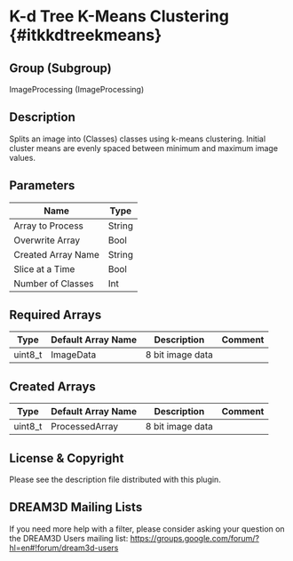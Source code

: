 K-d Tree K-Means Clustering {#itkkdtreekmeans}
=====

## Group (Subgroup) ##

ImageProcessing (ImageProcessing)


## Description ##

Splits an image into (Classes) classes using k-means clustering. Initial cluster means are evenly spaced between minimum and maximum image values.

## Parameters ##

| Name             | Type |
|------------------|------|
| Array to Process | String |
| Overwrite Array| Bool |
| Created Array Name | String |
| Slice at a Time | Bool|
| Number of Classes | Int |

## Required Arrays ##

| Type | Default Array Name | Description | Comment |
|------|--------------------|-------------|---------|
| uint8_t | ImageData | 8 bit image data       | |


## Created Arrays ##

| Type | Default Array Name | Description | Comment |
|------|--------------------|-------------|---------|
| uint8_t | ProcessedArray | 8 bit image data       | |




## License & Copyright ##

Please see the description file distributed with this plugin.

## DREAM3D Mailing Lists ##

If you need more help with a filter, please consider asking your question on the DREAM3D Users mailing list:
https://groups.google.com/forum/?hl=en#!forum/dream3d-users



